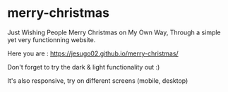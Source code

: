 # merry-christmas

Just Wishing People Merry Christmas on My Own Way, Through a simple yet very functionning website.

Here you are : https://jesugo02.github.io/merry-christmas/

Don't forget to try the dark & light functionality out :)

It's also responsive, try on different screens (mobile, desktop)
